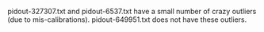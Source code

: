 pidout-327307.txt and pidout-6537.txt have a small number of crazy outliers (due to mis-calibrations).
pidout-649951.txt does not have these outliers.
